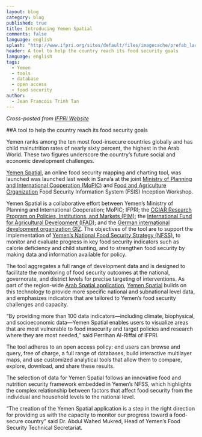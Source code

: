 ```yaml
---
layout: blog
category: blog
published: true
title: Introducing Yemen Spatial
comments: false
language: english
splash: "http://www.ifpri.org/sites/default/files/imagecache/prefab_large/yemenspatial_240.png"
header: A tool to help the country reach its food security goals
language: english
tags: 
  - Yemen
  - tools
  - database
  - open access
  - food security
author: 
  - Jean Francois Trinh Tan
---
```


_Cross-posted from [IFPRI Website](http://www.ifpri.org/blog/introducing-yemen-spatial)_

##A tool to help the country reach its food security goals

Yemen ranks among the ten most food-insecure countries globally and has child malnutrition rates of nearly sixty percent, the highest in the Arab World. These two figures underscore the country’s future social and economic development challenges.

<!-- more -->

[Yemen Spatial](http://www.arabspatial.org/?id=YEM), an online food security mapping and charting tool, was launched was launched last week in Sana’a at the joint [Ministry of Planning and International Cooperation (MoPIC)](http://www.mpic-yemen.org/mpic/) and [Food and Agriculture Organization](http://www.fao.org/) Food Security Information System (FSIS) Inception Workshop.

Yemen Spatial is a collaborative effort between Yemen’s Ministry of Planning and International Cooperation; MoPIC; IFPRI; the [CGIAR Research Program on Policies, Institutions, and Markets (PIM)](http://www.pim.cgiar.org/); the [International Fund for Agricultural Development (IFAD)](http://ifad.org/); and the [German international development organization GIZ](http://www.giz.de/en/worldwide/369.html). The objectives of the tool are to support the implementation of [Yemen’s National Food Security Strategy (NFSS)](http://www.ifpri.org/publication/food-basis-development-and-security), to monitor and evaluate progress in key food security indicators such as calorie deficiency and child stunting, and to strengthen food security by making data and information available for policy.

The tool aggregates a full range of development data and is designed to facilitate the monitoring of food security outcomes at the national, governorate, and district levels for precise targeting of interventions. As part of the region-wide [Arab Spatial application](http://www.arabspatial.org/), [Yemen Spatial](http://www.arabspatial.org/yemen) builds on this technology to provide more specific national and subnational level data, and emphasizes indicators that are tailored to Yemen’s food security challenges and capacity.

“By providing more than 100 data indicators—including climate, biophysical, and socioeconomic data—Yemen Spatial enables users to visualize areas that are most vulnerable to food insecurity and target policies and research where they are most needed,” said Perrihan Al-Riffai of IFPRI.

The tool adheres to an open access policy: end users can browse and query, free of charge, a full range of databases, build interactive multilayer maps, and use customized analytical tools that allow them to compare, explore, download, and share these results.

The selection of data for Yemen Spatial follows an innovative food and nutrition security framework embedded in Yemen’s NFSS, which highlights the complex relationship between factors that affect food security from the individual and household levels to the national level.

“The creation of the Yemen Spatial application is a step in the right direction for providing us with the capacity to monitor our progress toward a food-secure country” said Dr. Abdul Wahed Mukred, Head of Yemen’s Food Security Technical Secretariat.